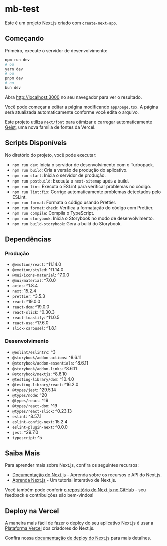 # mb-test

Este é um projeto [Next.js](https://nextjs.org) criado com [`create-next-app`](https://nextjs.org/docs/app/api-reference/cli/create-next-app).

## Começando

Primeiro, execute o servidor de desenvolvimento:

```bash
npm run dev
# ou
yarn dev
# ou
pnpm dev
# ou
bun dev
```

Abra [http://localhost:3000](http://localhost:3000) no seu navegador para ver o resultado.

Você pode começar a editar a página modificando `app/page.tsx`. A página será atualizada automaticamente conforme você edita o arquivo.

Este projeto utiliza [`next/font`](https://nextjs.org/docs/app/building-your-application/optimizing/fonts) para otimizar e carregar automaticamente [Geist](https://vercel.com/font), uma nova família de fontes da Vercel.

## Scripts Disponíveis

No diretório do projeto, você pode executar:

- `npm run dev`: Inicia o servidor de desenvolvimento com o Turbopack.
- `npm run build`: Cria a versão de produção do aplicativo.
- `npm run start`: Inicia o servidor de produção.
- `npm run postbuild`: Executa o `next-sitemap` após a build.
- `npm run lint`: Executa o ESLint para verificar problemas no código.
- `npm run lint:fix`: Corrige automaticamente problemas detectados pelo ESLint.
- `npm run format`: Formata o código usando Prettier.
- `npm run format:check`: Verifica a formatação do código com Prettier.
- `npm run compile`: Compila o TypeScript.
- `npm run storybook`: Inicia o Storybook no modo de desenvolvimento.
- `npm run build-storybook`: Gera a build do Storybook.

## Dependências

### Produção

- `@emotion/react`: ^11.14.0
- `@emotion/styled`: ^11.14.0
- `@mui/icons-material`: ^7.0.0
- `@mui/material`: ^7.0.0
- `axios`: ^1.8.4
- `next`: 15.2.4
- `prettier`: ^3.5.3
- `react`: ^19.0.0
- `react-dom`: ^19.0.0
- `react-slick`: ^0.30.3
- `react-toastify`: ^11.0.5
- `react-use`: ^17.6.0
- `slick-carousel`: ^1.8.1

### Desenvolvimento

- `@eslint/eslintrc`: ^3
- `@storybook/addon-actions`: ^8.6.11
- `@storybook/addon-essentials`: ^8.6.11
- `@storybook/addon-links`: ^8.6.11
- `@storybook/nextjs`: ^8.6.10
- `@testing-library/dom`: ^10.4.0
- `@testing-library/react`: ^16.2.0
- `@types/jest`: ^29.5.14
- `@types/node`: ^20
- `@types/react`: ^19
- `@types/react-dom`: ^19
- `@types/react-slick`: ^0.23.13
- `eslint`: ^8.57.1
- `eslint-config-next`: 15.2.4
- `eslint-plugin-next`: ^0.0.0
- `jest`: ^29.7.0
- `typescript`: ^5

## Saiba Mais

Para aprender mais sobre Next.js, confira os seguintes recursos:

- [Documentação do Next.js](https://nextjs.org/docs) - Aprenda sobre os recursos e API do Next.js.
- [Aprenda Next.js](https://nextjs.org/learn) - Um tutorial interativo de Next.js.

Você também pode conferir [o repositório do Next.js no GitHub](https://github.com/vercel/next.js) - seu feedback e contribuições são bem-vindos!

## Deploy na Vercel

A maneira mais fácil de fazer o deploy do seu aplicativo Next.js é usar a [Plataforma Vercel](https://vercel.com/new?utm_medium=default-template&filter=next.js&utm_source=create-next-app&utm_campaign=create-next-app-readme) dos criadores do Next.js.

Confira nossa [documentação de deploy do Next.js](https://nextjs.org/docs/app/building-your-application/deploying) para mais detalhes.
